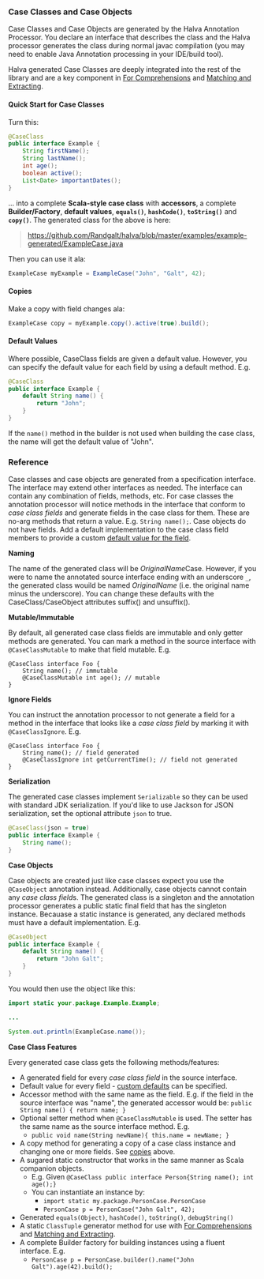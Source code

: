 ### Case Classes and Case Objects

Case Classes and Case Objects are generated by the Halva Annotation Processor. You declare an interface that describes the class and the Halva processor generates the class during normal javac compilation (you may need to enable Java Annotation processing in your IDE/build tool).

Halva generated Case Classes are deeply integrated into the rest of the library and are a key component in [For Comprehensions](../comprehension/) and [Matching and Extracting](../matcher/).

#### Quick Start for Case Classes

Turn this:

```java
@CaseClass
public interface Example {
    String firstName();
    String lastName();
    int age();
    boolean active();
    List<Date> importantDates();
}
```

... into a complete **Scala-style case class** with **accessors**, a complete **Builder/Factory**, **default values**, **`equals()`**, **`hashCode()`**, **`toString()`** and **`copy()`**. The generated class for the above is here:

> https://github.com/Randgalt/halva/blob/master/examples/example-generated/ExampleCase.java

Then you can use it ala:

```java
ExampleCase myExample = ExampleCase("John", "Galt", 42);
```

#### Copies

Make a copy with field changes ala:

```java
ExampleCase copy = myExample.copy().active(true).build();
```
#### Default Values

Where possible, CaseClass fields are given a default value. However, you can specify the default value for each field by 
using a default method. E.g.

```java
@CaseClass
public interface Example {
    default String name() {
        return "John";
    }
}
```

If the `name()` method in the builder is not used when building the case class, the name will get the default value of "John".

### Reference

Case classes and case objects are generated from a specification interface. The interface may extend other interfaces as needed. The interface can contain any combination of fields, methods, etc. For case classes the annotation processor will notice methods in the interface that conform to _case class fields_ and generate fields in the case class for them. These are no-arg methods that return a value. E.g. `String name();`. Case objects do not have fields. Add a default implementation to the case class field members to provide a custom [default value for the field](#default-values).

**Naming**

The name of the generated class will be *OriginalName*Case. However, if you were to name the annotated source interface ending with an underscore `_`, the generated class wouild be named _OriginalName_ (i.e. the original name minus the underscore). You can change these defaults with the CaseClass/CaseObject attributes suffix() and unsuffix().

**Mutable/Immutable**

By default, all generated case class fields are immutable and only getter methods are generated. You can mark a method in the source interface with `@CaseClassMutable` to make that field mutable. E.g.

```
@CaseClass interface Foo {
    String name(); // immutable
    @CaseClassMutable int age(); // mutable
}
```

**Ignore Fields**

You can instruct the annotation processor to not generate a field for a method in the interface that looks like a _case class field_ by marking it with `@CaseClassIgnore`. E.g.

```
@CaseClass interface Foo {
    String name(); // field generated
    @CaseClassIgnore int getCurrentTime(); // field not generated
}
```

**Serialization**

The generated case classes implement `Serializable` so they can be used with standard JDK serialization. If you'd like to use Jackson for JSON serialization, set the optional attribute `json` to true.

```java
@CaseClass(json = true)
public interface Example {
    String name();
}
```

**Case Objects**

Case objects are created just like case classes expect you use the `@CaseObject` annotation instead. Additionally, case objects cannot contain any *case class field*s. The generated class is a singleton and the annotation processor generates a public static final field that has the singleton instance. Becauase a static instance is generated, any declared methods must have a default implementation. E.g.

```java
@CaseObject
public interface Example {
    default String name() {
        return "John Galt";
    }
}
```

You would then use the object like this:

```java
import static your.package.Example.Example;

...

System.out.println(ExampleCase.name());
```

**Case Class Features**

Every generated case class gets the following methods/features:

* A generated field for every *case class field* in the source interface.
* Default value for every field - [custom defaults](#default-values) can be specified.
* Accessor method with the same name as the field. E.g. if the field in the source interface was "name", the generated accessor would be: `public String name() { return name; }`
* Optional setter method when `@CaseClassMutable` is used. The setter has the same name as the source interface method. E.g. 
    * `public void name(String newName){ this.name = newName; }`
* A copy method for generating a copy of a case class instance and changing one or more fields. See [copies](#copies) above.
* A sugared static constructor that works in the same manner as Scala companion objects.
    * E.g. Given `@CaseClass public interface Person{String name(); int age();}`
    * You can instantiate an instance by:
        * `import static my.package.PersonCase.PersonCase`
        * `PersonCase p = PersonCase("John Galt", 42);`
* Generated `equals(Object)`, `hashCode()`, `toString()`, `debugString()`
* A static `ClassTuple` generator method for use with [For Comprehensions](../comprehension/) and [Matching and Extracting](../matcher/).
* A complete Builder factory for building instances using a fluent interface. E.g.
    * ```PersonCase p = PersonCase.builder().name("John Galt").age(42).build();```

